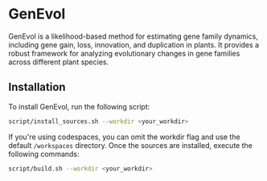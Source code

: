 # GenEvol

GenEvol is a likelihood-based method for estimating gene family dynamics, including gene gain, loss, innovation, and duplication in plants. It provides a robust framework for analyzing evolutionary changes in gene families across different plant species.

## Installation

To install GenEvol, run the following script:

```sh
script/install_sources.sh --workdir <your_workdir>
```

If you're using codespaces, you can omit the workdir flag and use the default `/workspaces` directory.
Once the sources are installed, execute the following commands:

```sh
script/build.sh --workdir <your_workdir>
```